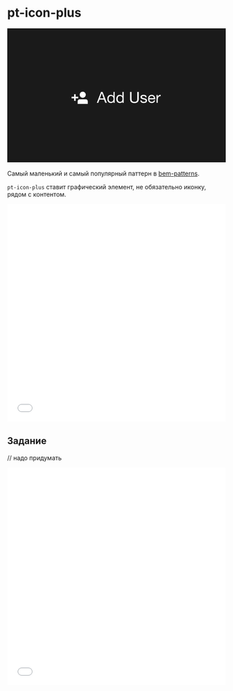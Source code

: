 # pt-icon-plus

![pt-icon-plus](_images/pt-icon-plus.png)

Самый маленький и самый популярный паттерн в [bem-patterns](https://github.com/bemdesign/bem-patterns).

`pt-icon-plus` ставит графический элемент, не обязательно иконку, рядом с контентом.

<iframe height='500' scrolling='no' title='pt-icon-plus. Теория 1' src='//codepen.io/bem_design/embed/2231316d382d727f5aca24a612a8e1ea/?height=265&theme-id=0&default-tab=js,result&embed-version=2&editable=true' frameborder='no' allowtransparency='true' allowfullscreen='true' style='width: 100%;'>See the Pen <a href='https://codepen.io/bem_design/pen/2231316d382d727f5aca24a612a8e1ea/'>pt-icon-plus. Теория 1</a> by BEM DESIGN (<a href='https://codepen.io/bem_design'>@bem_design</a>) on <a href='https://codepen.io'>CodePen</a>.
</iframe>

## Задание

// надо придумать

<iframe height='500' scrolling='no' title='pt-icon-plus. Задание 1' src='//codepen.io/bem_design/embed/5452388b3a612e0fee7ee886342cc72d/?height=265&theme-id=0&default-tab=js,result&embed-version=2&editable=true' frameborder='no' allowtransparency='true' allowfullscreen='true' style='width: 100%;'>See the Pen <a href='https://codepen.io/bem_design/pen/5452388b3a612e0fee7ee886342cc72d/'>pt-icon-plus. Задание 1</a> by BEM DESIGN (<a href='https://codepen.io/bem_design'>@bem_design</a>) on <a href='https://codepen.io'>CodePen</a>.
</iframe>